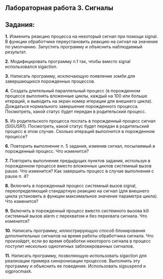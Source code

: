 ## Лабораторная работа 3. Сигналы

## Задания:
**1.** Изменить реакцию процесса на некоторый сигнал при помощи signal. В функции обработчике переустановить реакцию на сигнал на значение по умолчанию. Запустить программу и объяснить наблюдаемый результат.

**2.** Модифицировать программу п.1 так, чтобы вместо signal использовался sigaction.

**3.** Написать программу, исключающую появление зомби для завершающихся порожденных процессов.

**4.** Создать длительный параллельный процесс (в порожденном процессе выполнять вложенные циклы, каждый на 100 или больше итераций, и выводить на экран номер итерации для внешнего цикла). Дождаться нормального завершения порожденного процесса. Посмотреть, какой статус будет передан в родительский процесс.

**5.** Из родительского процесса послать в порожденный процесс сигнал (SIGUSR1). Посмотреть, какой статус будет передан в родительский процесс в этом случае. Сколько итераций выполнится в порожденном процессе?

**6.** Повторить выполнение п. 5 задания, изменив сигнал, посылаемый в порожденный процесс. Что изменится?

**7.** Повторить выполнение предыдущих пунктов задания, используя в порожденном процессе вместо вложенных циклов системный вызов pause. Что изменится? Как завершить процесс в случае выполнения с pause п. 4?

**8.** Включить в порожденный процесс системный вызов signal, переопределяющий стандартную реакцию на сигнал (для внешнего цикла установить в функции максимальное значение параметра цикла). Что изменится?

**9.** Включить в порожденный процесс вместо системного вызова kill системный вызов alarm с перехватом и без перехвата сигнала. Что изменится?

**10.** Написать программу, иллюстрирующую способ блокирования дополнительных сигналов на время работы обработчика сигнала. Что произойдет, если во время обработки некоторого сигнала в процесс поступит несколько однотипных заблокированных сигналов.

**11.** Написать программу, позволяющую использовать sigaction для реализации примера синхронизации процессов. Выполнить эту программу и объяснить ее поведение. Использовать sigsuspend и sigprocmask.
